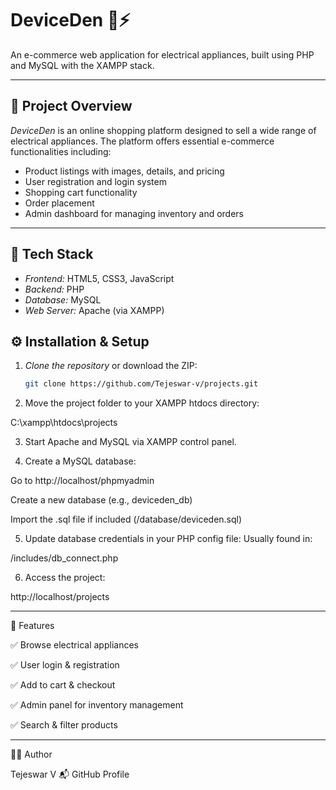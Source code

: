 # DeviceDen 🛒⚡
An e-commerce web application for electrical appliances, built using PHP and MySQL with the XAMPP stack.

---

## 📌 Project Overview

*DeviceDen* is an online shopping platform designed to sell a wide range of electrical appliances. The platform offers essential e-commerce functionalities including:

- Product listings with images, details, and pricing
- User registration and login system
- Shopping cart functionality
- Order placement
- Admin dashboard for managing inventory and orders

---

## 🧰 Tech Stack

- *Frontend:* HTML5, CSS3, JavaScript
- *Backend:* PHP
- *Database:* MySQL
- *Web Server:* Apache (via XAMPP)


## ⚙ Installation & Setup

1. *Clone the repository* or download the ZIP:
   ```bash
   git clone https://github.com/Tejeswar-v/projects.git

2. Move the project folder to your XAMPP htdocs directory:

C:\xampp\htdocs\projects


3. Start Apache and MySQL via XAMPP control panel.


4. Create a MySQL database:

Go to http://localhost/phpmyadmin

Create a new database (e.g., deviceden_db)

Import the .sql file if included (/database/deviceden.sql)



5. Update database credentials in your PHP config file: Usually found in:

/includes/db_connect.php


6. Access the project:

http://localhost/projects




---

🚀 Features

✅ Browse electrical appliances

✅ User login & registration

✅ Add to cart & checkout

✅ Admin panel for inventory management

✅ Search & filter products



---

🧑‍💻 Author

Tejeswar V
📬 GitHub Profile
